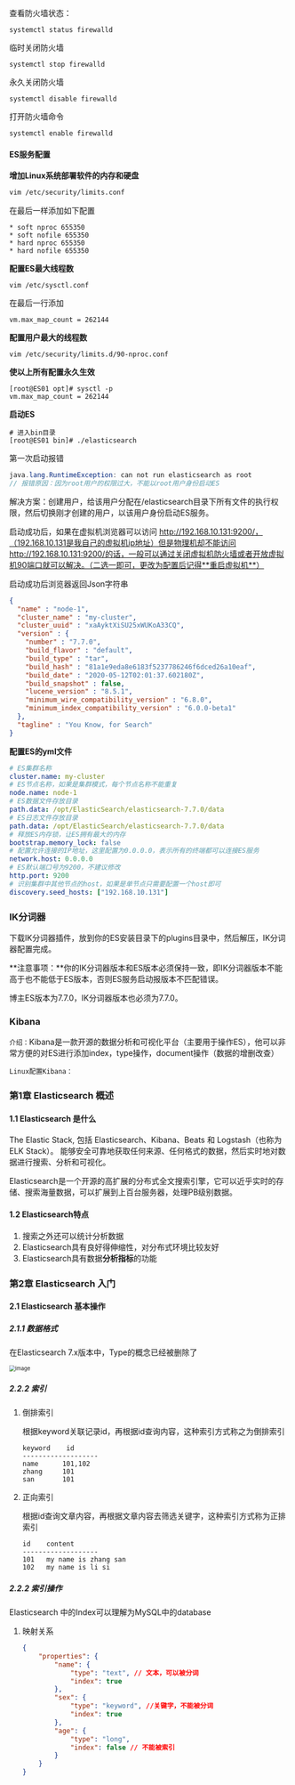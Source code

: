 查看防火墙状态：

```shell
systemctl status firewalld
```

临时关闭防火墙

```shell
systemctl stop firewalld
```

永久关闭防火墙

```shell
systemctl disable firewalld
```

打开防火墙命令

```shell
systemctl enable firewalld
```

#### ES服务配置

**增加Linux系统部署软件的内存和硬盘**

```xml
vim /etc/security/limits.conf
```

在最后一样添加如下配置

```shell
* soft nproc 655350
* soft nofile 655350
* hard nproc 655350
* hard nofile 655350
```

**配置ES最大线程数**

```
vim /etc/sysctl.conf
```

在最后一行添加

```
vm.max_map_count = 262144
```

**配置用户最大的线程数**

```
vim /etc/security/limits.d/90-nproc.conf
```

**使以上所有配置永久生效**

```shell
[root@ES01 opt]# sysctl -p
vm.max_map_count = 262144
```

 **启动ES**

```shell
# 进入bin目录
[root@ES01 bin]# ./elasticsearch
```

第一次启动报错

```java
java.lang.RuntimeException: can not run elasticsearch as root
// 报错原因：因为root用户的权限过大，不能以root用户身份启动ES
```

解决方案：创建用户，给该用户分配在/elasticsearch目录下所有文件的执行权限，然后切换刚才创建的用户，以该用户身份启动ES服务。

启动成功后，如果在虚拟机浏览器可以访问  http://192.168.10.131:9200/，（192.168.10.131是我自己的虚拟机ip地址）但是物理机却不能访问 http://192.168.10.131:9200/的话，一般可以通过关闭虚拟机防火墙或者开放虚拟机90端口就可以解决。（二选一即可，更改为配置后记得**重启虚拟机**）

启动成功后浏览器返回Json字符串

```json
{
  "name" : "node-1",
  "cluster_name" : "my-cluster",
  "cluster_uuid" : "xaAyktXiSU25xWUKoA33CQ",
  "version" : {
    "number" : "7.7.0",
    "build_flavor" : "default",
    "build_type" : "tar",
    "build_hash" : "81a1e9eda8e6183f5237786246f6dced26a10eaf",
    "build_date" : "2020-05-12T02:01:37.602180Z",
    "build_snapshot" : false,
    "lucene_version" : "8.5.1",
    "minimum_wire_compatibility_version" : "6.8.0",
    "minimum_index_compatibility_version" : "6.0.0-beta1"
  },
  "tagline" : "You Know, for Search"
}
```

**配置ES的yml文件**

```yml
# ES集群名称
cluster.name: my-cluster
# ES节点名称，如果是集群模式，每个节点名称不能重复
node.name: node-1
# ES数据文件存放目录
path.data: /opt/ElasticSearch/elasticsearch-7.7.0/data
# ES日志文件存放目录
path.data: /opt/ElasticSearch/elasticsearch-7.7.0/data
# 释放ES内存锁，让ES拥有最大的内存
bootstrap.memory_lock: false
# 配置允许连接的IP地址，这里配置为0.0.0.0，表示所有的终端都可以连接ES服务
network.host: 0.0.0.0
# ES默认端口号为9200，不建议修改
http.port: 9200
# 识别集群中其他节点的host，如果是单节点只需要配置一个host即可
discovery.seed_hosts: ["192.168.10.131"]
```

### IK分词器

下载IK分词器插件，放到你的ES安装目录下的plugins目录中，然后解压，IK分词器配置完成。

**注意事项：**你的IK分词器版本和ES版本必须保持一致，即IK分词器版本不能高于也不能低于ES版本，否则ES服务启动报版本不匹配错误。

博主ES版本为7.7.0，IK分词器版本也必须为7.7.0。

### Kibana

`介绍：`Kibana是一款开源的数据分析和可视化平台（主要用于操作ES），他可以非常方便的对ES进行添加index，type操作，document操作（数据的增删改查）

`Linux配置Kibana：`



### 第1章 Elasticsearch 概述

#### 1.1 Elasticsearch 是什么

The Elastic Stack, 包括 Elasticsearch、Kibana、Beats 和 Logstash（也称为 ELK Stack）。 能够安全可靠地获取任何来源、任何格式的数据，然后实时地对数据进行搜索、分析和可视化。

Elasticsearch是一个开源的高扩展的分布式全文搜索引擎，它可以近乎实时的存储、搜索海量数据，可以扩展到上百台服务器，处理PB级别数据。

#### 1.2 Elasticsearch特点

1. 搜索之外还可以统计分析数据
2. Elasticsearch具有良好得伸缩性，对分布式环境比较友好
3. Elasticsearch具有数据**分析指标**的功能

### 第2章 Elasticsearch 入门

#### 2.1 Elasticsearch 基本操作

##### 2.1.1 数据格式

在Elasticsearch 7.x版本中，Type的概念已经被删除了

<img src="https://cdn.jsdelivr.net/gh/Andre235/-community@master/src/image.1nf59w8yjsrk.png" alt="image" style="zoom:67%;" />

##### 2.2.2 索引

1. 倒排索引

   根据keyword关联记录id，再根据id查询内容，这种索引方式称之为倒排索引

   ```properties
   keyword    id 
   -------------------
   name      101,102
   zhang     101
   san       101
   ```

2. 正向索引

   根据id查询文章内容，再根据文章内容去筛选关键字，这种索引方式称为正排索引

   ```properties
   id    content 
   -------------------
   101   my name is zhang san
   102   my name is li si
   ```

##### 2.2.2 索引操作

Elasticsearch 中的Index可以理解为MySQL中的database

1. 映射关系

   ```json
   {
       "properties": {
           "name": {
               "type": "text", // 文本，可以被分词
               "index": true
           },
           "sex": {
               "type": "keyword", //关键字，不能被分词 
               "index": true
           },
           "age": {
               "type": "long",
               "index": false // 不能被索引
           }
       }
   }
   ```

   



